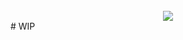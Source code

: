 <div align="center" style="padding-top:25px">
	<img src="https://i.ibb.co/P4yH8RW/actions.png"  />
</div>
# WIP
